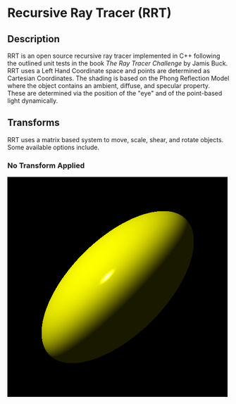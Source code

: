 # Recursive Ray Tracer (RRT)

## Description
RRT is an open source recursive ray tracer implemented in C++ following the outlined unit tests in the book *The Ray Tracer Challenge* by Jamis Buck. RRT uses a Left Hand Coordinate space and points are determined as Cartesian Coordinates. The shading is based on the Phong Reflection Model where the object contains an ambient, diffuse, and specular property. These are determined via the position of the "eye" and of the point-based light dynamically. 

## Transforms
RRT uses a matrix based system to move, scale, shear, and rotate objects. Some available options include.

### No Transform Applied


![alt text](https://github.com/SimiF/Recursive-Ray-Tracer/blob/dev/500%20by%20500%20shade%20rotated%20around%20z%20squash.png)
